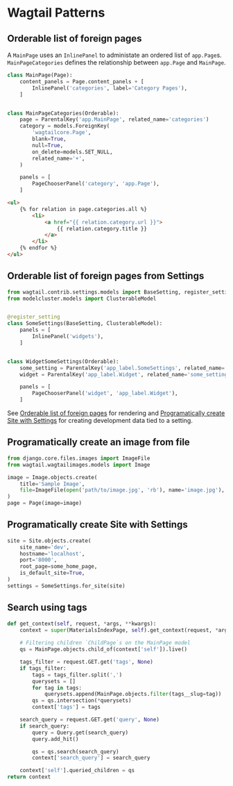 # Wagtail Patterns

## Orderable list of foreign pages

A `MainPage` uses an `InlinePanel` to administate an ordered list of `app.Page`s.
`MainPageCategories` defines the relationship between `app.Page` and `MainPage`.

```python
class MainPage(Page):
    content_panels = Page.content_panels + [
        InlinePanel('categories', label='Category Pages'),
    ]


class MainPageCategories(Orderable):
    page = ParentalKey('app.MainPage', related_name='categories')
    category = models.ForeignKey(
        'wagtailcore.Page',
        blank=True,
        null=True,
        on_delete=models.SET_NULL,
        related_name='+',
    )

    panels = [
        PageChooserPanel('category', 'app.Page'),
    ]
```

```html
<ul>
    {% for relation in page.categories.all %}
        <li>
            <a href="{{ relation.category.url }}">
                {{ relation.category.title }}
            </a>
        </li>
    {% endfor %}
</ul>
```

## Orderable list of foreign pages from Settings

```python
from wagtail.contrib.settings.models import BaseSetting, register_setting
from modelcluster.models import ClusterableModel


@register_setting
class SomeSettings(BaseSetting, ClusterableModel):
    panels = [
        InlinePanel('widgets'),
    ]


class WidgetSomeSettings(Orderable):
    some_setting = ParentalKey('app_label.SomeSettings', related_name='widgets')
    widget = ParentalKey('app_label.Widget', related_name='some_setting')

    panels = [
        PageChooserPanel('widget', 'app_label.Widget'),
    ]
```

See [Orderable list of foreign pages](#orderable-list-of-foreign-pages) for rendering
and [Programatically create Site with Settings](#programatically-create-site-with-settings) for creating development data tied to a setting.


## Programatically create an image from file

```python
from django.core.files.images import ImageFile
from wagtail.wagtailimages.models import Image

image = Image.objects.create(
    title='Sample Image',
    file=ImageFile(open('path/to/image.jpg', 'rb'), name='image.jpg'),
)
page = Page(image=image)
```

## Programatically create Site with Settings

```python
site = Site.objects.create(
    site_name='dev',
    hostname='localhost',
    port='8000',
    root_page=some_home_page,
    is_default_site=True,
)
settings = SomeSettings.for_site(site)
```

## Search using tags

```python
def get_context(self, request, *args, **kwargs):
    context = super(MaterialsIndexPage, self).get_context(request, *args, **kwargs)
    
    # Filtering children `ChildPage`s on the MainPage model
    qs = MainPage.objects.child_of(context['self']).live()

    tags_filter = request.GET.get('tags', None)
    if tags_filter:
        tags = tags_filter.split(',')
        querysets = []
        for tag in tags:
            querysets.append(MainPage.objects.filter(tags__slug=tag))
        qs = qs.intersection(*querysets)
        context['tags'] = tags

    search_query = request.GET.get('query', None)
    if search_query:
        query = Query.get(search_query)
        query.add_hit()

        qs = qs.search(search_query)
        context['search_query'] = search_query

    context['self'].queried_children = qs
return context
```
